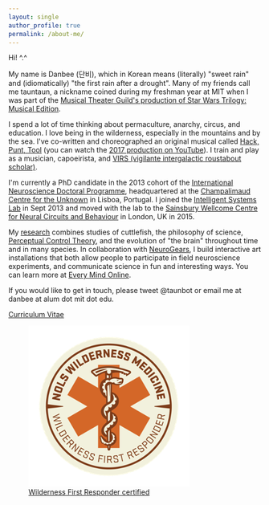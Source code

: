 ```yaml
---
layout: single
author_profile: true
permalink: /about-me/
---
```


Hi! ^.^  

My name is Danbee (단비), which in Korean means (literally) "sweet rain" and (idiomatically) "the first rain after a drought". Many of my friends call me tauntaun, a nickname coined during my freshman year at MIT when I was part of the <a href="http://web.mit.edu/mtg/www/2005/FAL/ProdStaff.html">Musical Theater Guild's production of Star Wars Trilogy: Musical Edition</a>. <br/>

I spend a lot of time thinking about permaculture, anarchy, circus, and education. I love being in the wilderness, especially in the mountains and by the sea. I've co-written and choreographed an original musical called <a href="https://hackpunttool.com/">Hack, Punt, Tool</a> (you can watch the <a href="https://youtu.be/IPpqXyo4jhM">2017 production on YouTube</a>). I train and play as a musician, capoeirista, and [VIRS (vigilante intergalactic roustabout scholar)](/projects/2018/02/28/VIRS-principles/). <br/>

I'm currently a PhD candidate in the 2013 cohort of the [International Neuroscience Doctoral Programme](https://www.fchampalimaud.org/researchfc/education/), headquartered at the [Champalimaud Centre for the Unknown](https://www.fchampalimaud.org/researchfc/) in Lisboa, Portugal. I joined the [Intelligent Systems Lab](http://www.kampff-lab.org) in Sept 2013 and moved with the lab to the [Sainsbury Wellcome Centre for Neural Circuits and Behaviour](https://www.ucl.ac.uk/swc/) in London, UK in 2015. <br/>

My [research](/open-lab-notebook/) combines studies of cuttlefish, the philosophy of science, [Perceptual Control Theory](https://en.wikipedia.org/wiki/Perceptual_control_theory), and the evolution of "the brain" throughout time and in many species. In collaboration with [NeuroGears](http://neurogears.org/about-us/), I build interactive art installations that both allow people to participate in field neuroscience experiments, and communicate science in fun and interesting ways. You can learn more at <a href="http://www.everymind.online">Every Mind Online</a>. <br/>

If you would like to get in touch, please tweet @taunbot or email me at danbee at alum dot mit dot edu.

[Curriculum Vitae](/assets/files/DanbeeKim_cv_20180124.pdf)

<figure style="width: 320px" class="align-center">
  <img src="/assets/images/NOLS_WM_BADGE_CREDENTIAL-WFR.png" alt="Wilderness First Responder Badge from NOLS Wilderness Medicine">
  <figcaption><a href="https://www.nols.edu/en/courses/courses/wilderness-first-responder-WFR/">Wilderness First Responder certified</a></figcaption>
</figure>


